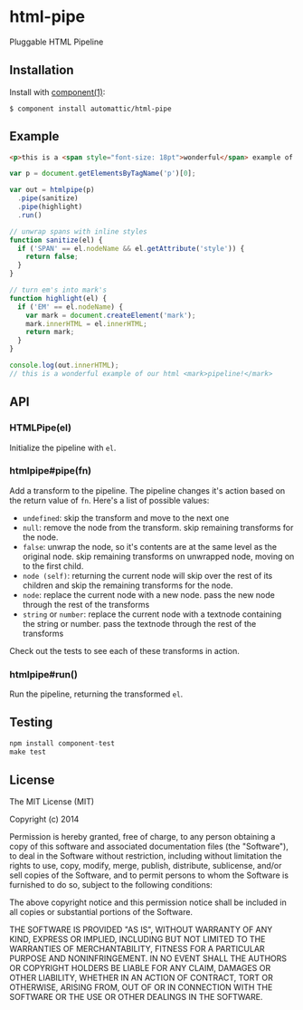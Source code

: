 # html-pipe

  Pluggable HTML Pipeline

## Installation

  Install with [component(1)](http://component.io):

    $ component install automattic/html-pipe

## Example

```html
<p>this is a <span style="font-size: 18pt">wonderful</span> example of our html <em>pipeline!</em></p>
```

```js
var p = document.getElementsByTagName('p')[0];

var out = htmlpipe(p)
  .pipe(sanitize)
  .pipe(highlight)
  .run()

// unwrap spans with inline styles
function sanitize(el) {
  if ('SPAN' == el.nodeName && el.getAttribute('style')) {
    return false;
  }
}

// turn em's into mark's
function highlight(el) {
  if ('EM' == el.nodeName) {
    var mark = document.createElement('mark');
    mark.innerHTML = el.innerHTML;
    return mark;
  }
}

console.log(out.innerHTML);
// this is a wonderful example of our html <mark>pipeline!</mark>
```

## API

### HTMLPipe(el)

  Initialize the pipeline with `el`.

### htmlpipe#pipe(fn)

  Add a transform to the pipeline. The pipeline changes it's action
  based on the return value of `fn`. Here's a list of possible values:

  - `undefined`: skip the transform and move to the next one
  - `null`: remove the node from the transform. skip remaining transforms for the node.
  - `false`: unwrap the node, so it's contents are at the same level as the original node. skip remaining transforms on unwrapped node, moving on to the first child.
  - `node (self)`: returning the current node will skip over the rest of its children and skip the remaining transforms for the node.
  - `node`: replace the current node with a new node. pass the new node through the rest of the transforms
  - `string` or `number`: replace the current node with a textnode containing the string or number. pass the textnode through the rest of the transforms

  Check out the tests to see each of these transforms in action.

### htmlpipe#run()

  Run the pipeline, returning the transformed `el`.

## Testing

```js
npm install component-test
make test
```

## License

  The MIT License (MIT)

  Copyright (c) 2014 <copyright holders>

  Permission is hereby granted, free of charge, to any person obtaining a copy
  of this software and associated documentation files (the "Software"), to deal
  in the Software without restriction, including without limitation the rights
  to use, copy, modify, merge, publish, distribute, sublicense, and/or sell
  copies of the Software, and to permit persons to whom the Software is
  furnished to do so, subject to the following conditions:

  The above copyright notice and this permission notice shall be included in
  all copies or substantial portions of the Software.

  THE SOFTWARE IS PROVIDED "AS IS", WITHOUT WARRANTY OF ANY KIND, EXPRESS OR
  IMPLIED, INCLUDING BUT NOT LIMITED TO THE WARRANTIES OF MERCHANTABILITY,
  FITNESS FOR A PARTICULAR PURPOSE AND NONINFRINGEMENT. IN NO EVENT SHALL THE
  AUTHORS OR COPYRIGHT HOLDERS BE LIABLE FOR ANY CLAIM, DAMAGES OR OTHER
  LIABILITY, WHETHER IN AN ACTION OF CONTRACT, TORT OR OTHERWISE, ARISING FROM,
  OUT OF OR IN CONNECTION WITH THE SOFTWARE OR THE USE OR OTHER DEALINGS IN
  THE SOFTWARE.

